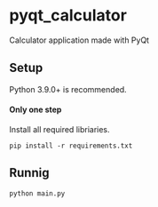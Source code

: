 # pyqt_calculator
Calculator application made with PyQt

## Setup
Python 3.9.0+ is recommended.

#### Only one step
Install all required libriaries.
```
pip install -r requirements.txt
```

## Runnig
```
python main.py
```
